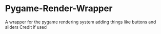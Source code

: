 # Pygame-Render-Wrapper
A wrapper for the pygame rendering system adding things like buttons and sliders
Credit if used
